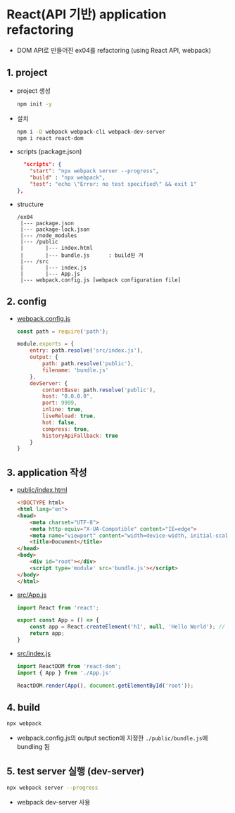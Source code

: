 # React(API 기반) application refactoring

* DOM API로 만들어진 ex04를 refactoring (using React API, webpack)

## 1. project

* project 생성
    ```bash
    npm init -y
    ```
* 설치
    ```bash
    npm i -D webpack webpack-cli webpack-dev-server
    npm i react react-dom
    ```
* scripts (package.json)
    ```json
      "scripts": {
        "start": "npx webpack server --progress",
        "build" : "npx webpack",
        "test": "echo \"Error: no test specified\" && exit 1"
    },
    ```
* structure
     ```
    /ex04
      |--- package.json
      |--- package-lock.json
      |--- /node_modules
      |--- /public
      |       |--- index.html
      |       |--- bundle.js      : build된 거
      |--- /src
      |       |--- index.js
      |       |--- App.js
      |--- webpack.config.js [webpack configuration file]   

## 2. config

* [webpack.config.js](webpack.config.js)
    ```js
    const path = require('path');

    module.exports = {
        entry: path.resolve('src/index.js'),
        output: {
            path: path.resolve('public'),
            filename: 'bundle.js'
        },
        devServer: {
            contentBase: path.resolve('public'),
            host: "0.0.0.0",
            port: 9999,
            inline: true,
            liveReload: true,
            hot: false,
            compress: true,
            historyApiFallback: true
        }
    }
    ```
## 3. application 작성

* [public/index.html](public/index.html)
    ```html
    <!DOCTYPE html>
    <html lang="en">
    <head>
        <meta charset="UTF-8">
        <meta http-equiv="X-UA-Compatible" content="IE=edge">
        <meta name="viewport" content="width=device-width, initial-scale=1.0">
        <title>Document</title>
    </head>
    <body>
        <div id="root"></div>
        <script type='module' src='bundle.js'></script>
    </body>
    </html>
    ```
* [src/App.js](src/App.js)
    ```js
    import React from 'react';

    export const App = () => {
        const app = React.createElement('h1', null, 'Hello World'); // (element, 부모, 자식)
        return app;
    }
    ```

* [src/index.js](src/index.js)
    ```js
    import ReactDOM from 'react-dom';
    import { App } from './App.js'

    ReactDOM.render(App(), document.getElementById('root'));
    ```

## 4. build

```bash
npx webpack
```
* webpack.config.js의 output section에 지정한 ```./public/bundle.js```에 bundling 됨

## 5. test server 실행 (dev-server)

```bash
npx webpack server --progress
```
* webpack dev-server 사용